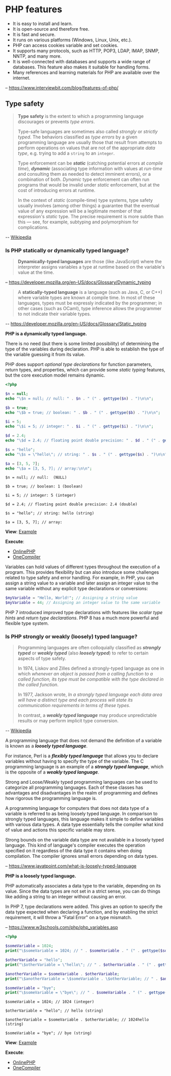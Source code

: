 # PHP features

* It is easy to install and learn.
* It is open-source and therefore free.
* It is fast and secure.
* It runs on various platforms (Windows, Linux, Unix, etc.).
* PHP can access cookies variable and set cookies.
* It supports many protocols, such as HTTP, POP3, LDAP, IMAP, SNMP, NNTP, and many more.
* It is well-connected with databases and supports a wide range of databases. This feature also makes it suitable for handling forms.
* Many references and learning materials for PHP are available over the internet.

– https://www.interviewbit.com/blog/features-of-php/

## Type safety

> **Type safety** is the extent to which a programming language discourages or prevents *type errors*.
>
> Type-safe languages are sometimes also called *strongly* or *strictly typed*. The behaviors classified as *type errors* by a given programming language are usually those that result from attempts to perform operations on values that are not of the appropriate *data type*, e.g. trying to add a `string` to an `integer`.
>
> Type enforcement can be ***static*** (catching potential errors at *compile time*), ***dynamic*** (associating type information with values at *run-time* and consulting them as needed to detect imminent errors), or a combination of both. *Dynamic* type enforcement can often run programs that would be invalid under *static* enforcement, but at the cost of introducing errors at runtime.
>
> In the context of *static* (compile-time) type systems, type safety usually involves (among other things) a guarantee that the eventual value of any expression will be a legitimate member of that expression's *static* type. The precise requirement is more subtle than this — see, for example, subtyping and polymorphism for complications.

-- [Wikipedia](https://en.wikipedia.org/wiki/Type_safety)

### Is PHP statically or dynamically typed language?

> **Dynamically-typed languages** are those (like JavaScript) where the interpreter assigns variables a type at runtime based on the variable's value at the time.

– https://developer.mozilla.org/en-US/docs/Glossary/Dynamic_typing

> A **statically-typed language** is a language (such as Java, C, or C++) where variable types are known at compile time. In most of these languages, types must be expressly indicated by the programmer; in other cases (such as OCaml), type inference allows the programmer to not indicate their variable types.

-- https://developer.mozilla.org/en-US/docs/Glossary/Static_typing

**PHP is a dynamically typed language.**

There is no need (but there is some limited possibility) of determining the type of the variables during declaration. PHP is able to establish the type of the variable guessing it from its value.

PHP does support *optional type declarations* for function parameters, return types, and properties, which can provide some *static typing* features, but the core execution model remains dynamic.

```php
<?php

$n = null;
echo "\$n = null; // null: " . $n . " (" . gettype($n) . ")\n\n";

$b = true;
echo "\$b = true; // boolean: " . $b . " (" . gettype($b) . ")\n\n";

$i = 5;
echo "\$i = 5; // integer: " . $i . " (" . gettype($i) . ")\n\n";

$d = 2.4;
echo "\$d = 2.4; // floating point double precision: " . $d . " (" . gettype($d) . ")\n\n";

$s = "hello";
echo "\$s = \"hello\"; // string: " . $s . " (" . gettype($s) . ")\n\n";

$a = [3, 5, 7];
echo "\$a = [3, 5, 7]; // array:\n\n";

```

```console
$n = null; // null:  (NULL)

$b = true; // boolean: 1 (boolean)

$i = 5; // integer: 5 (integer)

$d = 2.4; // floating point double precision: 2.4 (double)

$s = "hello"; // string: hello (string)

$a = [3, 5, 7]; // array:

```

**View**:
[Example](../../example/features/dynamicaly_typed_language.php)

**Execute**:
* [OnlinePHP](https://onlinephp.io/c/a2017)
* [OneCompiler](https://onecompiler.com/php/4433mryxx)

Variables can hold values of different types throughout the execution of a program. This provides flexibility but can also introduce some challenges related to type safety and error handling.
For example, in PHP, you can assign a string value to a variable and later assign an integer value to the same variable without any explicit type declarations or conversions:

```php
$myVariable = "Hello, World!"; // Assigning a string value
$myVariable = 44; // Assigning an integer value to the same variable
```

PHP 7 introduced improved type declarations with features like *scalar type hints* and *return type declarations*. PHP 8 has a much more powerful and flexible type system.

### Is PHP strongly or weakly (loosely) typed language?

> Programming languages are often colloquially classified as ***strongly typed*** or ***weakly typed*** (also ***loosely typed***) to refer to certain aspects of type safety.
>
> In 1974, Liskov and Zilles defined a strongly-typed language as one in which *whenever an object is passed from a calling function to a called function, its type must be compatible with the type declared in the called function*.
>
> In 1977, Jackson wrote, *In a strongly typed language each data area will have a distinct type and each process will state its communication requirements in terms of these types*.
>
> In contrast, a ***weakly typed language*** may produce unpredictable results or may perform implicit type conversion.

-- [Wikipedia](https://en.wikipedia.org/wiki/Type_safety#Strong_and_weak_typing)

A programming language that does not demand the definition of a variable is known as a ***loosely typed language***.

For instance, Perl is a ***flexibly typed language*** that allows you to declare variables without having to specify the type of the variable.
The C programming language is an example of a ***strongly typed language***, which is the opposite of a ***weakly typed language***.

Strong and Loose/Weakly typed programming languages can be used to categorize all programming languages. Each of these classes has advantages and disadvantages in the realm of programming and defines how rigorous the programming language is.

A programming language for computers that does not data type of a variable is referred to as being loosely typed language. In comparison to strongly typed languages, this language makes it simple to define variables with various data types. A data type essentially tells the compiler what kind of value and actions this specific variable may store.

Strong bounds on the variable data type are not available in a loosely typed language. This kind of language's compiler executes the operation specified on it regardless of the data type it contains when doing compilation. The compiler ignores small errors depending on data types.

– https://www.javatpoint.com/what-is-loosely-typed-language

**PHP is a loosely typed language.**

PHP automatically associates a data type to the variable, depending on its value. Since the data types are not set in a strict sense, you can do things like adding a string to an integer without causing an error.

In PHP 7, type declarations were added. This gives an option to specify the data type expected when declaring a function, and by enabling the strict requirement, it will throw a "Fatal Error" on a type mismatch.

– https://www.w3schools.com/php/php_variables.asp

```php
<?php

$someVariable = 1024;
print("\$someVariable = 1024; // " . $someVariable . " (" . gettype($someVariable) . ")\n\n");

$otherVariable = "hello";
print("\$otherVariable = \"hello\"; // " . $otherVariable . " (" . gettype($otherVariable) . ")\n\n");

$anotherVariable = $someVariable . $otherVariable;
print("\$anotherVariable = \$someVariable . \$otherVariable; // " . $anotherVariable . " (" . gettype($anotherVariable) . ")\n\n");

$someVariable = "bye";
print("\$someVariable = \"bye\"; // " . $someVariable . " (" . gettype($someVariable) . ")\n\n");

```

```console
$someVariable = 1024; // 1024 (integer)

$otherVariable = "hello"; // hello (string)

$anotherVariable = $someVariable . $otherVariable; // 1024hello (string)

$someVariable = "bye"; // bye (string)

```

**View**:
[Example](../../example/features/loosely_typed_language.php)

**Execute**:
* [OnlinePHP](https://onlinephp.io/c/9c4c2)
* [OneCompiler](https://onecompiler.com/php/4436y6tfy)
